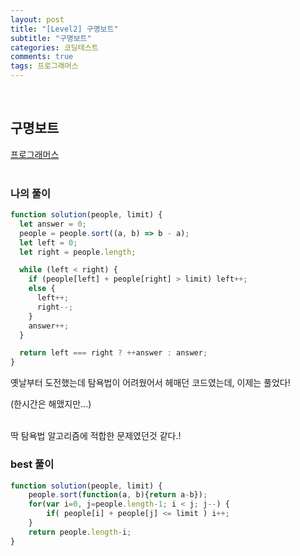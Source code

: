 ```yaml
---
layout: post
title: "[Level2] 구명보트"
subtitle: "구명보트"
categories: 코딩테스트
comments: true
tags: 프로그래머스
---
```


<br>

## 구명보트

[프로그래머스](https://programmers.co.kr/learn/courses/30/lessons/42885) <br><br>

### 나의 풀이

```js
function solution(people, limit) {
  let answer = 0;
  people = people.sort((a, b) => b - a);
  let left = 0;
  let right = people.length;

  while (left < right) {
    if (people[left] + people[right] > limit) left++;
    else {
      left++;
      right--;
    }
    answer++;
  }

  return left === right ? ++answer : answer;
}
```

  옛날부터 도전했는데 탐욕법이 어려웠어서 헤매던 코드였는데, 이제는 풀었다!<br>
  
  (한시간은 해맸지만...)<br>
  <br>
  
  딱 탐욕법 알고리즘에 적합한 문제였던것 같다.!<br>

### best 풀이

```js
function solution(people, limit) {
    people.sort(function(a, b){return a-b});
    for(var i=0, j=people.length-1; i < j; j--) {
        if( people[i] + people[j] <= limit ) i++;
    }    
    return people.length-i;
}
```


<br><br>
